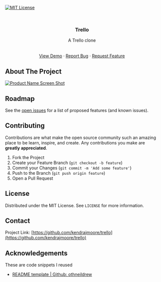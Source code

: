 
[![MIT License][license-shield]][license-url]




<!-- PROJECT LOGO -->
<br />
<p align="center">
  <h3 align="center">Trello</h3>

  <p align="center">
    A Trello clone
    <br />
    <br />
    <br />
    <a href="https://kendrajmoore.github.io/trello/">View Demo</a>
    ·
    <a href="https://github.com/kendrajmoore/trello/issues">Report Bug</a>
    ·
    <a href="https://github.com/kendrajmoore/trello/issues">Request Feature</a>
  </p>
</p>




<!-- ABOUT THE PROJECT -->
## About The Project

[![Product Name Screen Shot][product-screenshot]](https://i.ibb.co/8bh7M4j/Screen-Shot-2022-01-09-at-10-00-37-AM.png)




<!-- ROADMAP -->
## Roadmap

See the [open issues](https://github.com/kendrajmoore/trello/issues) for a list of proposed features (and known issues).



<!-- CONTRIBUTING -->
## Contributing

Contributions are what make the open source community such an amazing place to be learn, inspire, and create. Any contributions you make are **greatly appreciated**.

1. Fork the Project
2. Create your Feature Branch (`git checkout -b feature`)
3. Commit your Changes (`git commit -m 'Add some feature'`)
4. Push to the Branch (`git push origin feature`)
5. Open a Pull Request



<!-- LICENSE -->
## License

Distributed under the MIT License. See `LICENSE` for more information.



<!-- CONTACT -->
## Contact

Project Link: [https://github.com/kendrajmoore/trello](https://github.com/kendrajmoore/trello)



<!-- ACKNOWLEDGEMENTS -->
## Acknowledgements
These are code snippets I reused 

* [README template | Github: othneildrew](https://github.com/othneildrew/Best-README-Template)






[license-shield]: https://img.shields.io/badge/License-MIT-yellow.svg
[license-url]: https://opensource.org/licenses/MIT
[linkedin-shield]: https://img.shields.io/badge/-LinkedIn-black.svg?style=for-the-badge&logo=linkedin&colorB=555
[linkedin-url]: https://www.linkedin.com/in/kendrajmoore/
[product-screenshot]: https://i.ibb.co/8bh7M4j/Screen-Shot-2022-01-09-at-10-00-37-AM.png